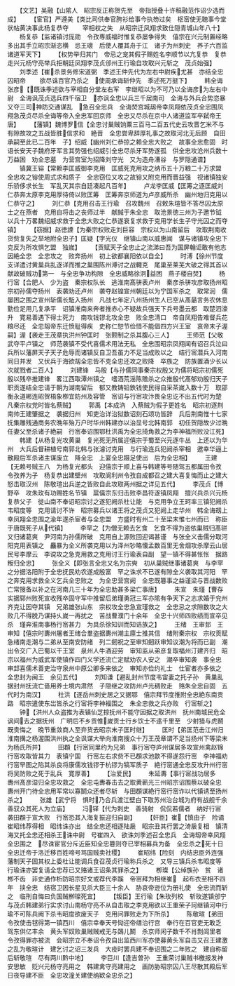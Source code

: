 <!-- { "loadSidebar": true } -->
　　【文艺】吴融【山隂人　昭宗反正称贺先至　帝指授叠十许稿融范作诏少选而成】
　　【宦官】严遵美【类比司供奉官胯衫给事今执笏过矣　枢宻使无聴事今堂状帖黄决事此杨复恭夺
　　宰相权之失　从昭宗迁凤翔求致仕隠青城山年八十】
　　杨复恭【监诸镇讨厐勋　令孜専威福时惟复恭屡争得失　僖宗在兴元制置经略多出其手立昭宗渐恣横　忌王瓌　后使人覆其舟于江　诸子为州刺史　养子六百监诸道军天下】
　　【权势举归其门　帝忌之宠其假子赐姓名李顺节以亢复恭　复恭走兴元杨守亮举兵拒朝廷凤翔李茂贞邠州王行瑜自攻取兴元斩之　茂贞始强】
　　刘季述【崔杀景务修宋道弼　季述王仲先代为左右中尉疾尤甚　亦结全忠　囚昭帝
　　欲尽诛百官乃杀之　使周承诲斩仲先　季述死万挺下】
　　韩全诲　张彦【既诛季述欲与宰相自分堂左右军　李继昭以为不可乃以全诲彦为左右中尉　全诲讽茂贞选兵四千宿卫　亦讽全忠以兵三千居南司　全诲与外兵合势恣暴又夺三司神防交通谋乱　急召全忠兵　全诲焚宫城刼帝幸凤翔依茂贞全忠围凤翔急茂贞尽杀全诲等帝入全忠军回京师　全忠又尽杀在京中人诸道监军卒弑帝王唐】
　　【藩镇】魏博罗信【全忠讨巢贼饷粟三百马二百五代史云攻晋乞米不与有隙故攻之五战皆胜信求和　絶晋　全忠尝卑辞厚礼事之故取河北无后顾　自田承嗣至此已二百年　子】绍威【幽州刘仁恭掠之赖全忠大败之　故事全忠愈固　时语长安天子魏府牙军言其势强也绍威引全忠尽杀牙军势遂孤　供全忠攻沧州兵数十万益困　劝全忠墓　为营宫室为招降刘守光　又为造舟漕谷　与罗隠通谱】
　　镇冀王镕【常赖李匡威御李克用　匡威死克用攻之纳币五十万粮二十万求盟　全忠攻之镕使周式求和质子　全忠窃位又攻之故镕又附克用而晋益强　视诸镇独安乐骄侈求长生　军乱灭其宗自廷凑起凡百年】
　　卢龙李匡威【匡筹之逐匡威刘仁恭奔太原李克用厚待倚以败匡筹　匡筹奔京师道为卢彦威所杀　幽州地归克用以仁恭守之】
　　刘仁恭【克用召击王行瑜　召攻魏州　召敕朱瑄皆不答尽囚太原士之在燕者　克用自将击之丧师过半　献馘于朱全忠　取沧景徳三州为子邀节钺　以兵十万畧魏绍威求救于全忠大败之仁恭遂衰复求救于克用学长生子守光囚之而夺镇】
　　【窃据】赵徳諲【为秦宗权败走刘巨容　宗权以为山南留后　攻取荆南收货赀复失之举地附全忠子】匡疑【字光仪　继镇山南以威惠闻　谋与诸镇攻全忠下克反为所攻惧乞盟　独嵗】
　　【贡赋天子全忠止之流涕曰吾为国屏翰讵敢有他志因絶全忠　全忠攻之　败奔扬州　初上欲都襄阳依以自全】
　　时溥【徐州节度支详遣讨黄巢兵乱逐详而推之巢围陈州溥讨之战輙克　尾巢至莱芜大破之得其首以献故破贼功第一　与全忠争功构隙　全忠威略徐泂益困　燕子楼自焚】
　　杨行宻【合肥人　少为盗　秦宗权队长　逃淮南髙骈表卢州　秦彦杀骈攻彦取扬州昭宗初孙儒夺扬州　表袭劝还卢州　袭夺赵锽宣州朝廷以为宁国军杀之　取常润　儒屡困之围之宣州斩儒长駈入扬州　凡战七年定八州扬州生人已空从髙朂言务农休息勤俭足用几复承平　诏镇淮南来奔者推赤心不疑故兵强天下兵号墨云都　取楚泗濠升　寛易善遇下得士死力　南攻钱镠北攻全忠　败全忠清口　帝自凤翔告难督兵花粮尽还　全忠刼帝东迁愤耻得疾　史称仁恕节俭惜不能倡四方兴王室　哀帝末子渥嗣】渥【袭走王茂章执洪州钟匡时　张颢制之杀其腹心三人】
　　王师范【父敬武夺平卢镇之　师范袭镇不受代喜儒术用法无私　全忠围昭宗凤翔闻有诏召兵泣曰兵所以藩屏天子天子危辱而诸镇反自卫吾虽力不足当成败以之　结行宻潜兵入河南同日并发　又伏兵于海欲刼全忠皆不克全忠还攻之败降　卒族之　防族置酒少长以次就戮者二百人】
　　刘建锋　马殷【与孙儒同事秦宗权殷又为儒将昭宗初儒死殷以残卒推建锋　畧江西取潭州镇之　嗜酒荒滛陈赡杀之众推殷代髙郁劝殷归天子职贡遂结全忠请于朝为湖南留后　郁又教铸铅鉄钱使民得自采茶嵗入数十万　取邵衡永道郴连昭贺梧象栁宜防州及容管　宻诏与行宻攻汴畏全忠讫不出五代时为楚　凡秦宗权党时皆名蔡贼】
　　郭禹【本成汭　入蔡贼为假子更姓名　昭宗初逐荆南帅王建肇据之　袭据归州　知吏治详治狱数诏刻石颂功皆辞　兵后荆南惟十七家抚集雕残通商务农晩年殆万户时华州韩建亦以治显号北韩南郭　初任贺隠故少过晩任妻父至杀诸子絶嗣　行宻奉诏围鄂杜洪禹为全忠掎角救之为李神福所败没江死】
　　韩建【从杨复光攻黄巢　复光死无所属迎僖宗于蜀至兴元逐牛丛　上还以为华州　大兵后督耕植号南郭北韩与张濬讨克用　与行瑜连兵犯阙杀宰相　邀幸华逼上散殿后军杀诸主谋废立　降全忠　上宴全忠蹑足使出　后为全忠相】
　　王建【无赖号贼王八　为杨复光都头　迎僖宗于顺上喜与韩建等号随驾五都属田令孜　令孜养为子　杨复恭出建壁州　攻取阆利州令孜自成都召之建大喜复悔而止之建大怒击取汉州　陈敬瑄出兵逆之皆败自此攻取两州据之详见五代】
　　李茂贞【博野卒　攻朱玫有功赐姓名节镇　扈僖宗东归击败李昌符遂镇凤翔　擅兴兵杀兴元杨复恭父子　徙山南不奉诏昭宗讨之遂犯阙杀杜让能　与克用争立王珂率三镇犯阙杀韦昭度等　克用请讨不许　昭宗募兵以诸王将之茂贞又犯阙上走华州　韩全诲刼上幸凤翔全忠围之渝年遂杀宦者与全忠盟　方盛时有州二十至梁末惟七州而已　称臣于唐既死子从代镇】
　　李罕之【为僧无赖去乞食　乞食不得为盗依巢贼归髙骈　又归诸葛爽　尹河南为孙儒所破　克用自上源败回迎谒甚谨　与张全义击儒分取河阳克用表镇之　麤暴为全义所袭克用以为泽州钞略懐孟数百里无舍烟攻杀摩云山居民号李摩云　李谠攻之急克用救之克用讨王行瑜表自副　望一镇不得甚怅怅　据路叛归全忠】
　　张全义【即张言全忠又名为宗奭　初从巢贼继事诸葛爽　与李罕之分据洛阳附于全忠抚民劝农遂成殷富　罕之诛求不已遂有隙全义袭取其河阳　罕之奔克用求救全义乞兵全忠败之　为全忠营宫阙　全忠既簒事之益谨梁与晋战数败亡常搜备以补之在河南几三十年为全忠助甚多梁亡事唐】
　　朱宣　朱瑾【曹存实据郓州败死宣收残卒固守军中推留后弟瑾勇冠三军亦隂有争天下之志求婚于兖州齐克让因夺其镇　兄弟雄张山东　宗权攻全忠急宣瑾救之　全忠忌之求隙数攻之大败几不得脱乃谋持乆嵗一再扰之　苦战曹濮门十余年　全忠十兴师四败绩而宣卒见杀　瑾奔淮南事杨行宻甚力　为具杀徐知训而知诰族之】
　　王绪　王审邽　王审知【僖宗时夀州屠者王绪合羣盗据夀州潮主廪士推其信　绪附秦宗权　宗权贡赋急绪南走潮与二弟从至南安防绪　列二劒祝之至审知劒跃审知议潮为将而已副　潮出令交广入巴蜀以干王室　泉州人牛酒迎劳　审知监从弟彦复取福州汀建齐归　昭宗以福州为威武军使镇作四门义学还流亡定赋劝农人安之　潮卒审知袭　事全忠　审邽喜儒术善吏治守泉州中原公卿多来依之　审知亦俭约礼士　仕宦者亦多依之　全忠封为闽王　余见五代】
　　刘知谦【避乱封州节度韦宙妻之托子孙　黄巢乱据封州抚流亡啬用养士境内肃然　子隠继之攻防州卢光稠败走　赂朱全忠自固　五代时为南汉】
　　杜洪【逐岳州刺史居之又据鄂　僖宗拜节度推附全忠絶东南贡路　昭宗遣使东岀皆杀之行宻将李神福围之　朱全忠救之兵亦败　行宻斩之】
　　钟【洪州人众盗推为表镇仙芝掠抚州不能守因据之取洪州　抚州南城民危全讽间去之据抚州　广明后不乡贡惟嵗贡士行乡饮士不逺千里至　少射猎与虎鬭既贵悔之　晚节重敛商人至弃货去昭宗末子匡时继】
　　匡时【弟匡范击江州归淮南搆之杨渥围洪州执之全讽谋大举向淮南搜众十万王茂章谓不足当扬州下等梁末为杨氏所并】
　　田頵【行宻同里约为兄弟　事行宻夺庐州谋居多攻宣州禽赵锦　行宻攻取皆其力　表镇宁国　行宻左右求赀不已頵求池歙不得遂怨行宻　李神福劝行宻早图之陷其杀良将康儒攻钱镠于杭镠为犒军质子　絶行宻通全忠反攻升州行宻将吴防败之死于乱兵　寛厚善】
　　【治爱民】
　　朱延夀【事行宻战功居多　夀州髙彦湿归全忠攻救之　全忠屯夀春击去之取黄蕲光三州昭宗诏围蔡以破全忠　夀州开门待全忠用军常以寡鬬众还者尽斩　与田頵谋絶行宻行宻诈以代镇诱至扬州杀之】
　　张雄【武宁将　惧时乃合兵渡江壁白下取苏州治台城为府有战舰千余　善驭众其死人为立庙】
　　冯铎【代为刺史　善骑射　侃侃若儒者　纳好行宻　袭田頵于宣大败　行宻恐其入海复振迎归自副】
　　【奸臣】崔【慎由子　险谲　崔昭纬荐得相　昭纬诛亦出　结全忠还相逐陆扆　昭宗丑其行罢之渏扆复相　镇清海又托全忠还相杀王诛中尉　号崔四入　欲诛刘季述召全忠兵　全诲刼帝幸凤翔全忠围之　尽诛宦官分斥近臣知全忠簒则夺已宰相募兵为备　全忠杀之死十日全忠迁帝于洛迁移百姓啼号骂国贼卖社稷】
　　崔昭纬【险刻　内结忠臣外连强藩制天子固其权上委杜让能调兵食召茂贞行瑜称兵杀之　又导三镇兵杀韦昭度等　行瑜诛亦罢复请全忠荐已又赂诸王诏条其罪杀之】
　　栁璨【公绰族孙　贫　诸栁不齿　非史通作析防昭宗好文或荐代李蹊　帝宻拜为相继崔　起布衣至相不四年　挟全忠　结宿卫因长星见杀大臣三十余人　胁哀帝逊位为册礼使　全忠流而斩之　临刑自悔曰负国贼栁璨死宜】
　　【叛臣】王行瑜【朱玫列校　斩玫遂镇邠宁　与茂贞韩建弟行实求讨山南杨守亮不从自击取之李克用欲以王重荣子珂继镇河中行瑜不可陈兵阙下杀韦昭度欲废天子　克用问罪败走为下所杀】
　　陈敬瑄【弟田令孜使击毬得第一镇西川　僖宗幸奉天号恸迎帝缮治行宫　奉行在百官吏无敢乏　驾东供亿丰余　黄头军奴败巢贼贼戒无与鵶儿鬭　杀京师闲子数千不肖剽闾里者　令孜得罪亦被流　会昭宗立不奉诏令孜自出监西川军亦使募黄头军自击又召王建激之乱为敬瑄计　建乞讨之诏三发兵　大疫时罢兵建不奉诏围之二年败之　建自称留后斩敬瑄　尽有两川黔中地】
　　李巨川【逢吉曽孙　王重荣讨巢贼书檄报发神安思敏　贬兴元杨守亮用之　韩建禽守亮建用之　画防胁昭宗囚八王尽散其殿后军日夜导建不臣　全忠攻潼关建使纳欵全忠杀之】
